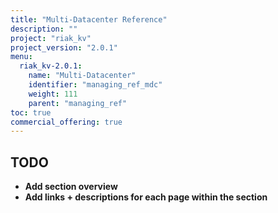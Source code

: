 ```yaml
---
title: "Multi-Datacenter Reference"
description: ""
project: "riak_kv"
project_version: "2.0.1"
menu:
  riak_kv-2.0.1:
    name: "Multi-Datacenter"
    identifier: "managing_ref_mdc"
    weight: 111
    parent: "managing_ref"
toc: true
commercial_offering: true
---
```


## TODO

- **Add section overview**
- **Add links + descriptions for each page within the section**
